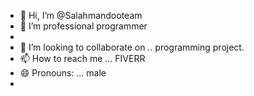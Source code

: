 - 👋 Hi, I’m @Salahmandooteam
- 👀 I’m professional programmer
- 
- 💞️ I’m looking to collaborate on .. programming project.
- 📫 How to reach me ... FIVERR 
- 😄 Pronouns: ... male 
- 

<!---
Salahmandooteam/Salahmandooteam is a ✨ special ✨ repository because its `README.md` (this file) appears on your GitHub profile.
You can click the Preview link to take a look at your changes.
--->
